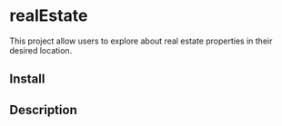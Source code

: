# realEstate
This project allow users to explore about real estate properties in their desired location.

## Install
## Description

